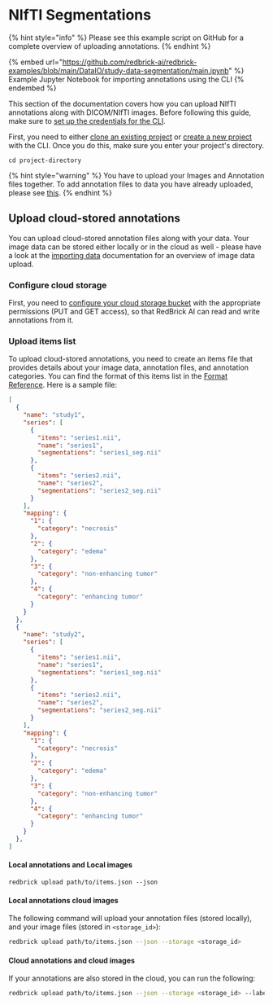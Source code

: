 # NIfTI Segmentations

{% hint style="info" %}
Please see this example script on GitHub for a complete overview of uploading annotations.
{% endhint %}

{% embed url="https://github.com/redbrick-ai/redbrick-examples/blob/main/DataIO/study-data-segmentation/main.ipynb" %}
Example Jupyter Notebook for importing annotations using the CLI
{% endembed %}

This section of the documentation covers how you can upload NIfTI annotations along with DICOM/NIfTI images. Before following this guide, make sure to [set up the credentials for the CLI](../#create-a-credentials-config).

First, you need to either [clone an existing project](../#clone-an-existing-project) or [create a new project](../#create-a-project) with the CLI. Once you do this, make sure you enter your project's directory.

```
cd project-directory
```

{% hint style="warning" %}
You have to upload your Images and Annotation files together. To add annotation files to data you have already uploaded, please see [this](../../sdk-overview/label-and-review.md#programmatically-label).
{% endhint %}

## Upload cloud-stored annotations

You can upload cloud-stored annotation files along with your data. Your image data can be stored either locally or in the cloud as well - please have a look at the [importing data](../importing-data/) documentation for an overview of image data upload.&#x20;

### Configure cloud storage

First, you need to [configure your cloud storage bucket](../../../importing-data/configuring-external-storage/) with the appropriate permissions (PUT and GET access), so that RedBrick AI can read and write annotations from it.

### Upload items list

To upload cloud-stored annotations, you need to create an items file that provides details about your image data, annotation files, and annotation categories. You can find the format of this items list in the [Format Reference](../../reference/annotation-format.md#items-json). Here is a sample file:

```json
[
  {
    "name": "study1",
    "series": [
      {
        "items": "series1.nii",
        "name": "series1",
        "segmentations": "series1_seg.nii"
      },
      {
        "items": "series2.nii",
        "name": "series2",
        "segmentations": "series2_seg.nii"
      }
    ],
    "mapping": {
      "1": {
        "category": "necrosis"
      },
      "2": {
        "category": "edema"
      },
      "3": {
        "category": "non-enhancing tumor"
      },
      "4": {
        "category": "enhancing tumor"
      }
    }
  },
  {
    "name": "study2",
    "series": [
      {
        "items": "series1.nii",
        "name": "series1",
        "segmentations": "series1_seg.nii"
      },
      {
        "items": "series2.nii",
        "name": "series2",
        "segmentations": "series2_seg.nii"
      }
    ],
    "mapping": {
      "1": {
        "category": "necrosis"
      },
      "2": {
        "category": "edema"
      },
      "3": {
        "category": "non-enhancing tumor"
      },
      "4": {
        "category": "enhancing tumor"
      }
    }
  },
]
```

#### Local annotations and Local images

```
redbrick upload path/to/items.json --json
```

#### Local annotations cloud images

The following command will upload your annotation files (stored locally), and your image files (stored in `<storage_id>`):

```bash
redbrick upload path/to/items.json --json --storage <storage_id>
```

#### Cloud annotations and cloud images

If your annotations are also stored in the cloud, you can run the following:

```bash
redbrick upload path/to/items.json --json --storage <storage_id> --label-storage <label_storage_id>
```
